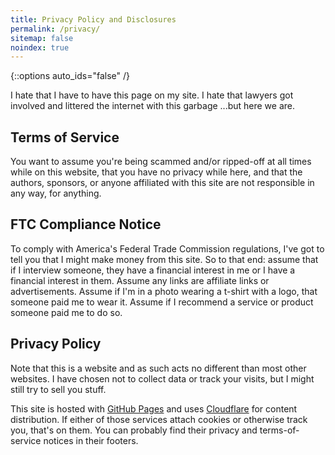 ```yaml
---
title: Privacy Policy and Disclosures
permalink: /privacy/
sitemap: false
noindex: true
---
```


{::options auto_ids="false" /}

I hate that I have to have this page on my site. I hate that lawyers got involved and littered the internet with this garbage ...but here we are.

## Terms of Service

You want to assume you're being scammed and/or ripped-off at all times while on this website, that you have no privacy while here, and that the authors, sponsors, or anyone affiliated with this site are not responsible in any way, for anything.

## FTC Compliance Notice

To comply with America's Federal Trade Commission regulations, I've got to tell you that I might make money from this site. So to that end: assume that if I interview someone, they have a financial interest in me or I have a financial interest in them. Assume any links are affiliate links or advertisements. Assume if I'm in a photo wearing a t-shirt with a logo, that someone paid me to wear it. Assume if I recommend a service or product someone paid me to do so.

## Privacy Policy

Note that this is a website and as such acts no different than most other websites. I have chosen not to collect data or track your visits, but I might still try to sell you stuff.

This site is hosted with [GitHub Pages](https://pages.github.com/) and uses [Cloudflare](https://www.cloudflare.com/) for content distribution. If either of those services attach cookies or otherwise track you, that's on them. You can probably find their privacy and terms-of-service notices in their footers.
